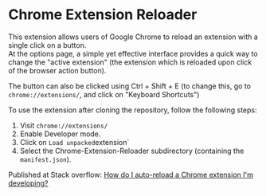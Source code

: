 Chrome Extension Reloader
=========================

This extension allows users of Google Chrome to reload an extension with a single click on a button.  
At the options page, a simple yet effective interface provides a quick way to change the "active extension" (the extension which is reloaded upon click of the browser action button).

The button can also be clicked using Ctrl + Shift + E (to change this, go to `chrome://extensions/`, and click on "Keyboard Shortcuts")

To use the extension after cloning the repository, follow the following steps:

1. Visit `chrome://extensions/`
2. Enable Developer mode.
3. Click on `Load unpacked`extension`
4. Select the Chrome-Extension-Reloader subdirectory (containing the `manifest.json`).

Published at Stack overflow: [How do I auto-reload a Chrome extension I'm developing?][1]

  [1]: http://stackoverflow.com/a/9645435/938089?how-do-i-auto-reload-a-chrome-extension-im-developing
